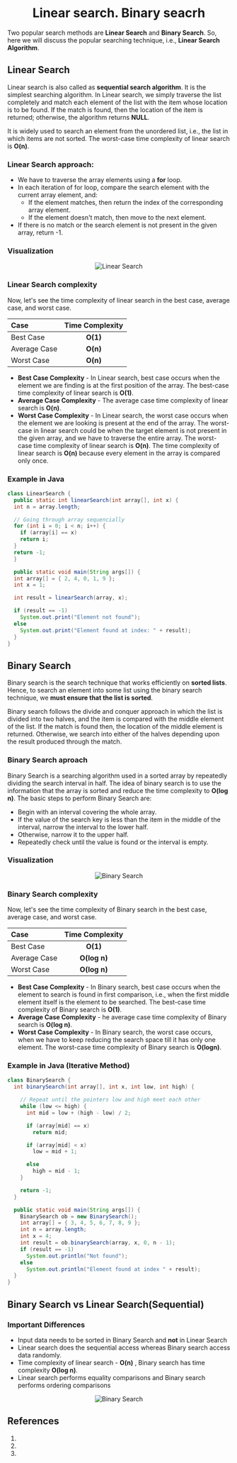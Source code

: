 <h1 align="center">Linear search. Binary seacrh</h1>

Two popular search methods are **Linear Search** and **Binary Search**. So, here we will discuss the popular searching technique, i.e., **Linear Search Algorithm**.

## Linear Search
Linear search is also called as **sequential search algorithm**. It is the simplest searching algorithm. In Linear search, we simply traverse the list completely and match each element of the list with the item whose location is to be found. If the match is found, then the location of the item is returned; otherwise, the algorithm returns **NULL**.

It is widely used to search an element from the unordered list, i.e., the list in which items are not sorted. The worst-case time complexity of linear search is **O(n)**.

### Linear Search approach:
- We have to traverse the array elements using a **for** loop.
- In each iteration of for loop, compare the search element with the current array element, and: 
    - If the element matches, then return the index of the corresponding array element.
    - If the element doesn't match, then move to the next element.
- If there is no match or the search element is not present in the given array, return -1.


### Visualization
<p align="center"><img src ="../media/linear-search.gif" alt="Linear Search" ></p>

### Linear Search complexity
Now, let's see the time complexity of linear search in the best case, average case, and worst case.

| Case           | Time Complexity |
| :---           |    :----:       | 
| Best Case      | **O(1)**        |
| Average Case   | **O(n)**        |
| Worst Case     | **O(n)**        |

- **Best Case Complexity** - In Linear search, best case occurs when the element we are finding is at the first position of the array. The best-case time complexity of linear search is **O(1)**.
- **Average Case Complexity** - The average case time complexity of linear search is **O(n)**.
- **Worst Case Complexity** - In Linear search, the worst case occurs when the element we are looking is present at the end of the array. The worst-case in linear search could be when the target element is not present in the given array, and we have to traverse the entire array. The worst-case time complexity of linear search is **O(n)**.
The time complexity of linear search is **O(n)** because every element in the array is compared only once.


### Example in Java

```java
class LinearSearch {
  public static int linearSearch(int array[], int x) {
  int n = array.length;

  // Going through array sequencially
  for (int i = 0; i < n; i++) {
    if (array[i] == x)
    return i;
  }
  return -1;
  }

  public static void main(String args[]) {
  int array[] = { 2, 4, 0, 1, 9 };
  int x = 1;

  int result = linearSearch(array, x);

  if (result == -1)
    System.out.print("Element not found");
  else
    System.out.print("Element found at index: " + result);
  }
}
```

## Binary Search
Binary search is the search technique that works efficiently on **sorted lists**. Hence, to search an element into some list using the binary search technique, we **must ensure that the list is sorted**.

Binary search follows the divide and conquer approach in which the list is divided into two halves, and the item is compared with the middle element of the list. If the match is found then, the location of the middle element is returned. Otherwise, we search into either of the halves depending upon the result produced through the match.

### Binary Search aproach
Binary Search is a searching algorithm used in a sorted array by repeatedly dividing the search interval in half. The idea of binary search is to use the information that the array is sorted and reduce the time complexity to **O(log n)**. The basic steps to perform Binary Search are:

- Begin with an interval covering the whole array. 
- If the value of the search key is less than the item in the middle of the interval, narrow the interval to the lower half. 
- Otherwise, narrow it to the upper half. 
- Repeatedly check until the value is found or the interval is empty.

### Visualization
<p align="center"><img src ="../media/binary-search.gif" alt="Binary Search" ></p>

### Binary Search complexity
Now, let's see the time complexity of Binary search in the best case, average case, and worst case.

| Case           | Time Complexity |
| :---           |    :----:       | 
| Best Case      | **O(1)**        |
| Average Case   | **O(log n)**        |
| Worst Case     | **O(log n)**        |

- **Best Case Complexity** - In Binary search, best case occurs when the element to search is found in first comparison, i.e., when the first middle element itself is the element to be searched. The best-case time complexity of Binary search is **O(1)**.
- **Average Case Complexity** - he average case time complexity of Binary search is **O(log n)**.
- **Worst Case Complexity** - In Binary search, the worst case occurs, when we have to keep reducing the search space till it has only one element. The worst-case time complexity of Binary search is **O(logn)**.


### Example in Java (Iterative Method)
```java
class BinarySearch {
  int binarySearch(int array[], int x, int low, int high) {

    // Repeat until the pointers low and high meet each other
    while (low <= high) {
      int mid = low + (high - low) / 2;

      if (array[mid] == x)
        return mid;

      if (array[mid] < x)
        low = mid + 1;

      else
        high = mid - 1;
    }

    return -1;
  }

  public static void main(String args[]) {
    BinarySearch ob = new BinarySearch();
    int array[] = { 3, 4, 5, 6, 7, 8, 9 };
    int n = array.length;
    int x = 4;
    int result = ob.binarySearch(array, x, 0, n - 1);
    if (result == -1)
      System.out.println("Not found");
    else
      System.out.println("Element found at index " + result);
  }
}
```

## Binary Search vs Linear Search(Sequential)

### Important Differences
- Input data needs to be sorted in Binary Search and **not** in Linear Search
- Linear search does the sequential access whereas Binary search access data randomly.
- Time complexity of linear search - **O(n)** , Binary search has time complexity **O(log n)**.
- Linear search performs equality comparisons and Binary search performs ordering comparisons

<p align="center"><img src ="../media/linear-vs-binary.gif" alt="Binary Search" ></p>

## References

1. []()
2. []()
3. []()